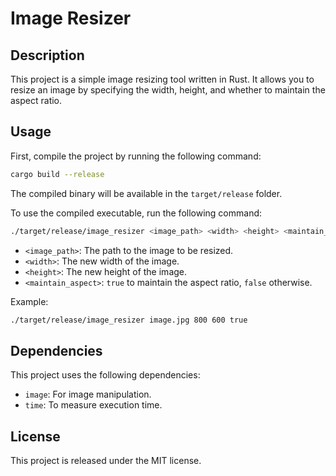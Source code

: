 # Image Resizer

## Description

This project is a simple image resizing tool written in Rust. It allows you to resize an image by specifying the width, height, and whether to maintain the aspect ratio.

## Usage

First, compile the project by running the following command:

```sh
cargo build --release
```

The compiled binary will be available in the `target/release` folder.

To use the compiled executable, run the following command:

```sh
./target/release/image_resizer <image_path> <width> <height> <maintain_aspect>
```

- `<image_path>`: The path to the image to be resized.
- `<width>`: The new width of the image.
- `<height>`: The new height of the image.
- `<maintain_aspect>`: `true` to maintain the aspect ratio, `false` otherwise.

Example:

```sh
./target/release/image_resizer image.jpg 800 600 true
```

## Dependencies

This project uses the following dependencies:

- `image`: For image manipulation.
- `time`: To measure execution time.

## License

This project is released under the MIT license.
